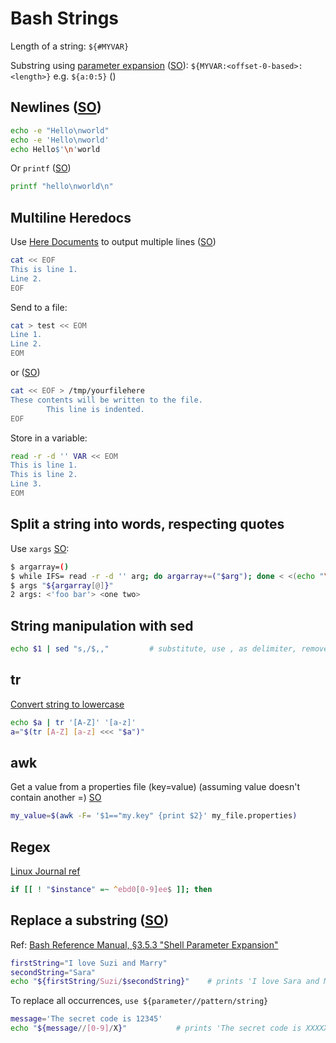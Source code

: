 # Bash Strings

Length of a string: `${#MYVAR}`

Substring using [parameter expansion](https://www.gnu.org/software/bash/manual/html_node/Shell-Parameter-Expansion.html) ([SO](https://stackoverflow.com/a/428580/125246)): `${MYVAR:<offset-0-based>:<length>}`  e.g. `${a:0:5}` ()

## Newlines ([SO](http://stackoverflow.com/a/8467448/125246))
```bash
echo -e "Hello\nworld"
echo -e 'Hello\nworld'
echo Hello$'\n'world
```
Or `printf` ([SO](http://stackoverflow.com/a/8467449/125246))
```bash
printf "hello\nworld\n"
```

## Multiline Heredocs

Use [Here Documents](https://tldp.org/LDP/abs/html/here-docs.html) to output multiple lines ([SO](https://stackoverflow.com/a/23930212/125246))

```bash
cat << EOF
This is line 1.
Line 2.
EOF
```

Send to a file:

```bash
cat > test << EOM
Line 1.
Line 2.
EOM
```

or ([SO](https://stackoverflow.com/a/2954835/125246))

```bash
cat << EOF > /tmp/yourfilehere
These contents will be written to the file.
        This line is indented.
EOF
```

Store in a variable:

```bash
read -r -d '' VAR << EOM
This is line 1.
This is line 2.
Line 3.
EOM
``` 

## Split a string into words, respecting quotes

Use `xargs` [SO](https://superuser.com/a/1529316/108786):

```bash
$ argarray=()
$ while IFS= read -r -d '' arg; do argarray+=("$arg"); done < <(echo "\"'foo bar'\" 'one two'" | xargs printf '%s\0')
$ args "${argarray[@]}"
2 args: <'foo bar'> <one two>
```

## String manipulation with sed
```bash
echo $1 | sed "s,/$,,"         # substitute, use , as delimiter, remove trailing slash
```

## tr
[Convert string to lowercase](http://stackoverflow.com/questions/2264428/converting-string-to-lower-case-in-bash-shell-scripting)
```bash
echo $a | tr '[A-Z]' '[a-z]'
a="$(tr [A-Z] [a-z] <<< "$a")"
```

## awk

Get a value from a properties file (key=value) (assuming value doesn't contain another =) [SO](http://stackoverflow.com/a/20378117/125246)

```bash
my_value=$(awk -F= '$1=="my.key" {print $2}' my_file.properties)
```

## Regex

[Linux Journal ref](http://www.linuxjournal.com/content/bash-regular-expressions)

```bash
if [[ ! "$instance" =~ ^ebd0[0-9]ee$ ]]; then
```

## Replace a substring ([SO](https://stackoverflow.com/a/13210909/125246))

Ref: [Bash Reference Manual, §3.5.3 "Shell Parameter Expansion"](https://www.gnu.org/software/bash/manual/bash.html#Shell-Parameter-Expansion)

```bash
firstString="I love Suzi and Marry"
secondString="Sara"
echo "${firstString/Suzi/$secondString}"    # prints 'I love Sara and Marry'
```

To replace all occurrences, `use ${parameter//pattern/string}`

```bash
message='The secret code is 12345'
echo "${message//[0-9]/X}"           # prints 'The secret code is XXXXX'

```

